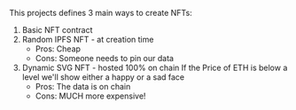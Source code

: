 This projects defines 3 main ways to create NFTs: 
1. Basic NFT contract
2. Random IPFS NFT - at creation time
   - Pros: Cheap 
   - Cons: Someone needs to pin our data
3. Dynamic SVG NFT - hosted 100% on chain
   If the Price of ETH is below a level we'll show either a happy or a sad face
   - Pros: The data is on chain
   - Cons: MUCH more expensive!
